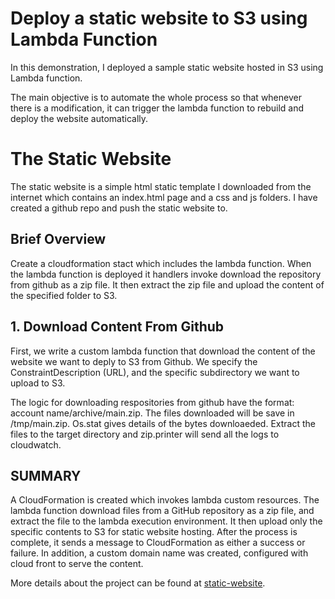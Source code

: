 # Deploy a static website to S3 using Lambda Function

In this demonstration, I deployed a sample static website hosted in S3 using Lambda function. 

The main objective is to automate the whole process so that whenever there is a modification, it can trigger the lambda function to rebuild and deploy the website automatically. 

# The Static Website

The static website is a simple html static template I downloaded from the internet which contains an index.html page and a css and js folders. I have created a github repo and push the static website to. 

## Brief Overview

Create a cloudformation stact which includes the lambda function. When the lambda function is deployed it handlers invoke download the repository from github as a zip file. It then extract the zip file and upload the content of the specified folder to S3.

## 1. Download Content From Github

First, we write a custom lambda function that download the content of the website we want to deply to S3 from Github. We specify the ConstraintDescription (URL), and the specific subdirectory we want to upload to S3.



The logic for downloading respositories from github have the format: account name/archive/main.zip. The files downloaded will be save in /tmp/main.zip. Os.stat gives details of the bytes downloaeded. Extract the files to the target directory and zip.printer will send all the logs to cloudwatch.


## SUMMARY
A CloudFormation is created which invokes lambda custom resources. The lambda function download files from a GitHub repository as a zip file, and extract the file to the lambda execution environment. It then upload only the specific contents to S3 for static website hosting. After the process is complete, it sends a message to CloudFormation as either a success or failure. In addition, a custom domain name was created, configured with cloud front to serve the content.

More details about the project can be found at [static-website](https://cf-lamda.cloud2day.link/).